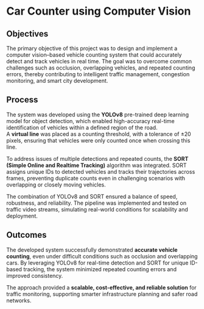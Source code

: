 # Car Counter using Computer Vision

## Objectives
The primary objective of this project was to design and implement a computer vision–based vehicle counting system that could accurately detect and track vehicles in real time. The goal was to overcome common challenges such as occlusion, overlapping vehicles, and repeated counting errors, thereby contributing to intelligent traffic management, congestion monitoring, and smart city development.

## Process
The system was developed using the **YOLOv8** pre-trained deep learning model for object detection, which enabled high-accuracy real-time identification of vehicles within a defined region of the road.  
A **virtual line** was placed as a counting threshold, with a tolerance of ±20 pixels, ensuring that vehicles were only counted once when crossing this line.

To address issues of multiple detections and repeated counts, the **SORT (Simple Online and Realtime Tracking)** algorithm was integrated. SORT assigns unique IDs to detected vehicles and tracks their trajectories across frames, preventing duplicate counts even in challenging scenarios with overlapping or closely moving vehicles.

The combination of YOLOv8 and SORT ensured a balance of speed, robustness, and reliability. The pipeline was implemented and tested on traffic video streams, simulating real-world conditions for scalability and deployment.

## Outcomes
The developed system successfully demonstrated **accurate vehicle counting**, even under difficult conditions such as occlusion and overlapping cars. By leveraging YOLOv8 for real-time detection and SORT for unique ID-based tracking, the system minimized repeated counting errors and improved consistency.  

The approach provided a **scalable, cost-effective, and reliable solution** for traffic monitoring, supporting smarter infrastructure planning and safer road networks.
